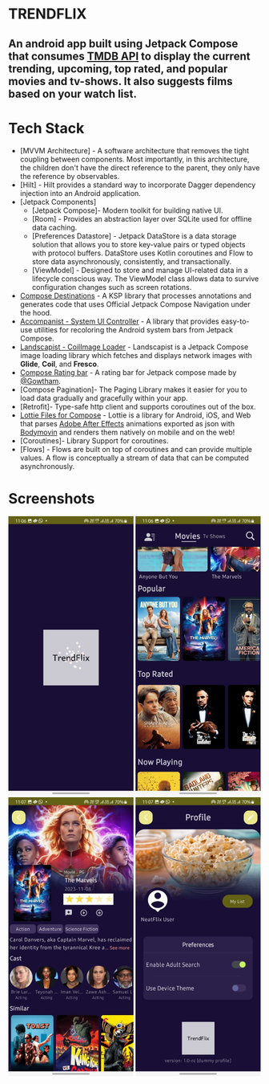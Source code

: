 # TRENDFLIX

An android app built using Jetpack Compose that consumes [TMDB API](https://developers.themoviedb.org/3/getting-started/introduction) to display the current trending, upcoming, top rated, and popular movies and tv-shows. It also suggests films based on your watch list.
---
# Tech Stack

- [MVVM Architecture] - A software architecture that removes the tight coupling between components. Most importantly, in this architecture, the children don't have the direct reference to the parent, they only have the reference by observables.
- [Hilt] - Hilt provides a standard way to incorporate Dagger dependency injection into an Android application.
- [Jetpack Components]
    - [Jetpack Compose]- Modern toolkit for building native UI.
    - [Room] - Provides an abstraction layer over SQLite used for offline data caching.
    - [Preferences Datastore] - Jetpack DataStore is a data storage solution that allows you to store key-value pairs or typed objects with protocol buffers. DataStore uses Kotlin coroutines and Flow to store data asynchronously, consistently, and transactionally.
    - [ViewModel] - Designed to store and manage UI-related data in a lifecycle conscious way. The ViewModel class allows data to survive configuration changes such as screen rotations.
- [Compose Destinations](https://composedestinations.rafaelcosta.xyz/) - A KSP library that processes annotations and generates code that uses Official Jetpack Compose Navigation under the hood.
- [Accompanist - System UI Controller](https://github.com/google/accompanist/blob/main/systemuicontroller) - A library that provides easy-to-use utilities for recoloring the Android system bars from Jetpack Compose.
- [Landscapist - CoilImage Loader](https://github.com/skydoves/landscapist) - Landscapist is a Jetpack Compose image loading library which fetches and displays network images with **Glide**, **Coil**, and **Fresco**.
- [Compose Rating bar](https://github.com/a914-gowtham/compose-ratingbar) - A rating bar for Jetpack compose made by [@Gowtham](https://github.com/a914-gowtham).
- [Compose Pagination]- The Paging Library makes it easier for you to load data gradually and gracefully within your app.
- [Retrofit]- Type-safe http client 
and supports coroutines out of the box.
- [Lottie Files for Compose](https://github.com/airbnb/lottie) - Lottie is a library for Android, iOS, and Web that parses [Adobe After Effects](http://www.adobe.com/products/aftereffects.html) animations exported as json with [Bodymovin](https://github.com/airbnb/lottie-web) and renders them natively on mobile and on the web!
- [Coroutines]- Library Support for coroutines.
- [Flows] - Flows are built on top of coroutines and can provide multiple values. A flow is conceptually a stream of data that can be computed asynchronously.

# Screenshots
<img src="media_trendflix/splash_screen.jpg" width="250" /> <img src="media_trendflix/home_screen.jpg" width="250" /> <img src="media_trendflix/detail_screen.jpg" width="250" />
<img src="media_trendflix/profile_section.jpg" width="250" />
